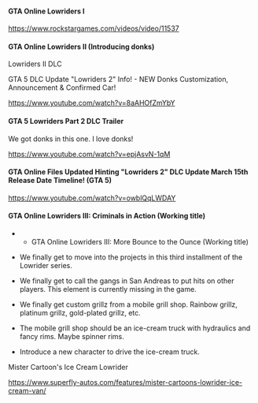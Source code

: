 #### GTA Online Lowriders I

https://www.rockstargames.com/videos/video/11537

#### GTA Online Lowriders II (Introducing donks)

Lowriders II DLC

GTA 5 DLC Update "Lowriders 2" Info! - NEW Donks Customization, Announcement & Confirmed Car! 

https://www.youtube.com/watch?v=8aAHOfZmYbY

#### GTA 5 Lowriders Part 2 DLC Trailer 

We got donks in this one. I love donks!

https://www.youtube.com/watch?v=epjAsvN-1qM

#### GTA Online Files Updated Hinting "Lowriders 2" DLC Update March 15th Release Date Timeline! (GTA 5) 

https://www.youtube.com/watch?v=owblQqLWDAY

#### GTA Online Lowriders III: Criminals in Action (Working title)

- -  GTA Online Lowriders III: More Bounce to the Ounce (Working title)

 - We finally get to move into the projects in this third installment of the Lowrider series.
 - We finally get to call the gangs in San Andreas to put hits on other players. This element is currently missing in the game.
 - We finally get custom grillz from a mobile grill shop. Rainbow grillz, platinum grillz, gold-plated grillz, etc.
 - The mobile grill shop should be an ice-cream truck with hydraulics and fancy rims. Maybe spinner rims.
 - Introduce a new character to drive the ice-cream truck. 


Mister Cartoon's Ice Cream Lowrider

https://www.superfly-autos.com/features/mister-cartoons-lowrider-ice-cream-van/

